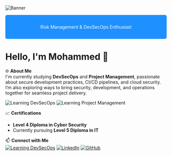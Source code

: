 ![Banner](https://via.placeholder.com/1000x150/1E90FF/FFFFFF?text=Welcome+to+My+GitHub+Profile)

<div style="background-color:#1E90FF; color:white; padding:15px; border-radius:5px;">
    <p align="center">Risk Management & DevSecOps Enthusiast</p>
</div>

# Hello, I'm Mohammed 👋

🌐 **About Me**  
I'm currently studying **DevSecOps** and **Project Management**, passionate about secure development practices, CI/CD pipelines, and cloud security. I’m also exploring ways to bring security, development, and operations together for seamless project delivery.

![Learning DevSecOps](https://img.shields.io/badge/Learning-DevSecOps-blue?style=for-the-badge)
![Learning Project Management](https://img.shields.io/badge/Learning-Project%20Management-blue?style=for-the-badge)

📈 **Certifications**  
- **Level 4 Diploma in Cyber Security**  
- Currently pursuing **Level 5 Diploma in IT**

📫 **Connect with Me**  
[![Learning DevSecOps](https://img.shields.io/badge/Learning-DevSecOps-blue?style=for-the-badge)](https://www.linkedin.com/in/mohammed-ahmed-409bb6117)
[![LinkedIn](https://img.shields.io/badge/LinkedIn-0077B5?style=for-the-badge&logo=linkedin&logoColor=white)](https://www.linkedin.com/in/mohammed-ahmed-409bb6117)
[![GitHub](https://img.shields.io/badge/GitHub-181717?style=for-the-badge&logo=github&logoColor=white)](https://github.com/Mo7964)
